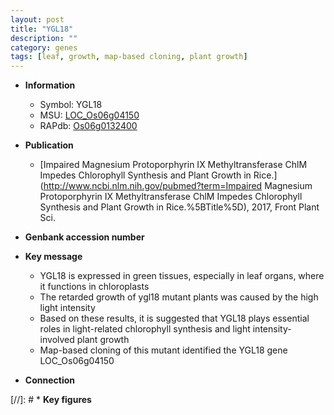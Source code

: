 ```yaml
---
layout: post
title: "YGL18"
description: ""
category: genes
tags: [leaf, growth, map-based cloning, plant growth]
---
```


* **Information**  
    + Symbol: YGL18  
    + MSU: [LOC_Os06g04150](http://rice.uga.edu/cgi-bin/ORF_infopage.cgi?orf=LOC_Os06g04150)  
    + RAPdb: [Os06g0132400](http://rapdb.dna.affrc.go.jp/viewer/gbrowse_details/irgsp1?name=Os06g0132400)  

* **Publication**  
    + [Impaired Magnesium Protoporphyrin IX Methyltransferase ChlM Impedes Chlorophyll Synthesis and Plant Growth in Rice.](http://www.ncbi.nlm.nih.gov/pubmed?term=Impaired Magnesium Protoporphyrin IX Methyltransferase ChlM Impedes Chlorophyll Synthesis and Plant Growth in Rice.%5BTitle%5D), 2017, Front Plant Sci.

* **Genbank accession number**  

* **Key message**  
    + YGL18 is expressed in green tissues, especially in leaf organs, where it functions in chloroplasts
    + The retarded growth of ygl18 mutant plants was caused by the high light intensity
    + Based on these results, it is suggested that YGL18 plays essential roles in light-related chlorophyll synthesis and light intensity-involved plant growth
    + Map-based cloning of this mutant identified the YGL18 gene LOC_Os06g04150

* **Connection**  

[//]: # * **Key figures**  


